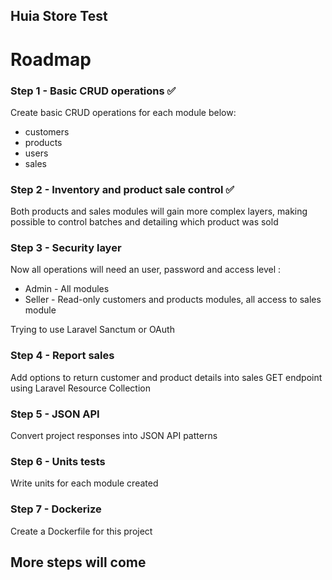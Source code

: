 ## Huia Store Test

  

# Roadmap

  

### Step 1 - Basic CRUD operations ✅

  Create basic CRUD operations for each module below:

- customers
- products
- users
- sales

### Step 2 - Inventory and product sale control ✅

  

Both products and sales modules will gain more complex layers, making possible to control batches and detailing which product was sold

  

### Step 3 - Security layer


Now all operations will need an user, password and access level :

- Admin - All modules
- Seller - Read-only customers and products modules, all access to sales module

Trying to use Laravel Sanctum or OAuth  
  

### Step 4 - Report sales

Add options to return customer and product details into sales GET endpoint using Laravel Resource Collection

### Step 5 - JSON API

Convert project responses into JSON API patterns

### Step 6 - Units tests

Write units for each module created

### Step 7 - Dockerize

Create a Dockerfile for this project

## More steps will come
